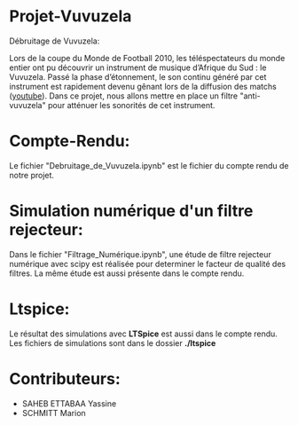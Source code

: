 # Projet-Vuvuzela
Débruitage de Vuvuzela:

Lors de la coupe du Monde de Football 2010, les téléspectateurs du monde entier ont pu découvrir un instrument de musique d’Afrique du Sud : le Vuvuzela. Passé la phase d’étonnement, le son continu généré par cet instrument est rapidement devenu gênant lors de la diffusion des matchs ([youtube](https://www.youtube.com/watch?v=bKCIFXqhLzo)). Dans ce projet, nous allons mettre en place un filtre "anti-vuvuzela" pour atténuer les sonorités de cet instrument.

# Compte-Rendu:
Le fichier "Debruitage_de_Vuvuzela.ipynb" est le fichier du compte rendu de notre projet.

# Simulation numérique d'un filtre rejecteur:
Dans le fichier "Filtrage_Numérique.ipynb", une étude de filtre rejecteur numérique avec scipy est réalisée pour determiner le facteur de qualité des filtres. La même étude est aussi présente dans le compte rendu.

# Ltspice:
Le résultat des simulations avec **LTSpice** est aussi dans le compte rendu. Les fichiers de simulations sont dans le dossier **./ltspice**

# Contributeurs:
* SAHEB ETTABAA Yassine
* SCHMITT Marion
